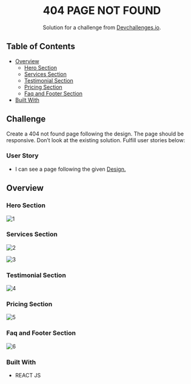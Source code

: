 
<!-- Please update value in the {}  -->

<h1 align="center">404 PAGE NOT FOUND</h1>

<div align="center">
   Solution for a challenge from  <a href="https://devchallenges.io/challenges/wBunSb7FPrIepJZAg0sY" target="https://devchallenges.io/challenges/wBunSb7FPrIepJZAg0sY" >Devchallenges.io</a>.
</div>


<!-- TABLE OF CONTENTS -->

## Table of Contents
- [Overview](#overview)
  - [Hero Section](#hero-section)
  - [Services Section](#hero-section)
  - [Testimonial Section](#testimonial-section)
  - [Pricing Section](#pricing-section)
  - [Faq and Footer Section](#faq-and-footer-section)
- [Built With](#built-with)


<!-- OVERVIEW -->

## Challenge

 Create a 404 not found page following the design. The page should be responsive. Don’t look at the existing solution. Fulfill user stories below:
### User Story
  - I can see a page following the given <a href="https://www.figma.com/file/QeKWLNhB13zDjJzqR22TKE" target="https://www.figma.com/file/QeKWLNhB13zDjJzqR22TKE" >Design.</a>

<!-- OVERVIEW -->

## Overview

### Hero Section

![1](https://user-images.githubusercontent.com/106573961/205418048-c419a927-17d6-4a09-b8b9-b9e3ad0c58b2.png)

### Services Section

![2](https://user-images.githubusercontent.com/106573961/205418084-43666d38-2f2e-4b9f-ac10-c14f2c71fef4.png)

![3](https://user-images.githubusercontent.com/106573961/205418095-a3e38cec-e394-4f1b-8794-8b66e283e9cc.png)

###  Testimonial Section

![4](https://user-images.githubusercontent.com/106573961/205418106-7071462d-69b9-47dd-9a35-afd0c59c3491.png)

###  Pricing Section

![5](https://user-images.githubusercontent.com/106573961/205418114-1ce58785-994a-4512-9a4d-dfb5e2147fd9.png)

###  Faq and Footer Section

![6](https://user-images.githubusercontent.com/106573961/205418122-b5d55bc1-1307-4c38-bf8a-a44528832132.png)

### Built With

<!-- This section should list any major frameworks that you built your project using. Here are a few examples.-->

- REACT JS






